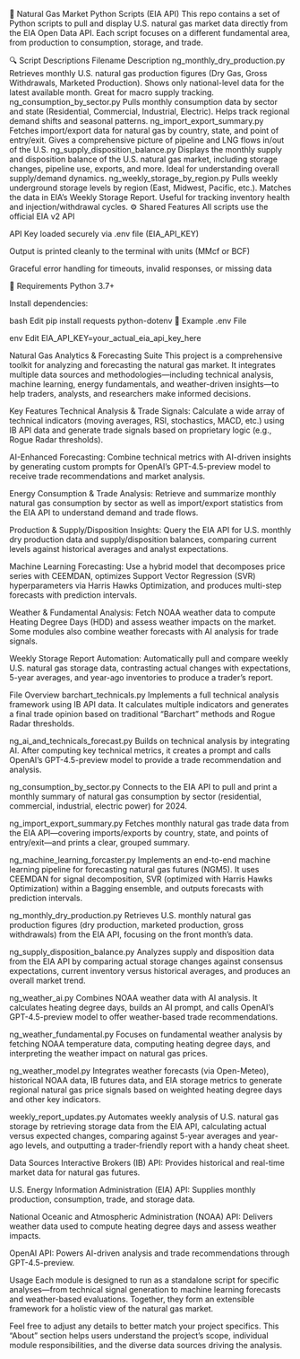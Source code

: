 📘 Natural Gas Market Python Scripts (EIA API)
This repo contains a set of Python scripts to pull and display U.S. natural gas market data directly from the EIA Open Data API. Each script focuses on a different fundamental area, from production to consumption, storage, and trade.

🔍 Script Descriptions
Filename	Description
ng_monthly_dry_production.py	Retrieves monthly U.S. natural gas production figures (Dry Gas, Gross Withdrawals, Marketed Production). Shows only national-level data for the latest available month. Great for macro supply tracking.
ng_consumption_by_sector.py	Pulls monthly consumption data by sector and state (Residential, Commercial, Industrial, Electric). Helps track regional demand shifts and seasonal patterns.
ng_import_export_summary.py	Fetches import/export data for natural gas by country, state, and point of entry/exit. Gives a comprehensive picture of pipeline and LNG flows in/out of the U.S.
ng_supply_disposition_balance.py	Displays the monthly supply and disposition balance of the U.S. natural gas market, including storage changes, pipeline use, exports, and more. Ideal for understanding overall supply/demand dynamics.
ng_weekly_storage_by_region.py	Pulls weekly underground storage levels by region (East, Midwest, Pacific, etc.). Matches the data in EIA’s Weekly Storage Report. Useful for tracking inventory health and injection/withdrawal cycles.
⚙️ Shared Features
All scripts use the official EIA v2 API

API Key loaded securely via .env file (EIA_API_KEY)

Output is printed cleanly to the terminal with units (MMcf or BCF)

Graceful error handling for timeouts, invalid responses, or missing data

📁 Requirements
Python 3.7+

Install dependencies:

bash
Edit
pip install requests python-dotenv
🧪 Example .env File

env
Edit
EIA_API_KEY=your_actual_eia_api_key_here

Natural Gas Analytics & Forecasting Suite
This project is a comprehensive toolkit for analyzing and forecasting the natural gas market. It integrates multiple data sources and methodologies—including technical analysis, machine learning, energy fundamentals, and weather-driven insights—to help traders, analysts, and researchers make informed decisions.

Key Features
Technical Analysis & Trade Signals:
Calculate a wide array of technical indicators (moving averages, RSI, stochastics, MACD, etc.) using IB API data and generate trade signals based on proprietary logic (e.g., Rogue Radar thresholds).

AI-Enhanced Forecasting:
Combine technical metrics with AI-driven insights by generating custom prompts for OpenAI’s GPT-4.5-preview model to receive trade recommendations and market analysis.

Energy Consumption & Trade Analysis:
Retrieve and summarize monthly natural gas consumption by sector as well as import/export statistics from the EIA API to understand demand and trade flows.

Production & Supply/Disposition Insights:
Query the EIA API for U.S. monthly dry production data and supply/disposition balances, comparing current levels against historical averages and analyst expectations.

Machine Learning Forecasting:
Use a hybrid model that decomposes price series with CEEMDAN, optimizes Support Vector Regression (SVR) hyperparameters via Harris Hawks Optimization, and produces multi-step forecasts with prediction intervals.

Weather & Fundamental Analysis:
Fetch NOAA weather data to compute Heating Degree Days (HDD) and assess weather impacts on the market. Some modules also combine weather forecasts with AI analysis for trade signals.

Weekly Storage Report Automation:
Automatically pull and compare weekly U.S. natural gas storage data, contrasting actual changes with expectations, 5-year averages, and year-ago inventories to produce a trader’s report.

File Overview
barchart_technicals.py
Implements a full technical analysis framework using IB API data. It calculates multiple indicators and generates a final trade opinion based on traditional “Barchart” methods and Rogue Radar thresholds.

ng_ai_and_technicals_forecast.py
Builds on technical analysis by integrating AI. After computing key technical metrics, it creates a prompt and calls OpenAI’s GPT-4.5-preview model to provide a trade recommendation and analysis.

ng_consumption_by_sector.py
Connects to the EIA API to pull and print a monthly summary of natural gas consumption by sector (residential, commercial, industrial, electric power) for 2024.

ng_import_export_summary.py
Fetches monthly natural gas trade data from the EIA API—covering imports/exports by country, state, and points of entry/exit—and prints a clear, grouped summary.

ng_machine_learning_forcaster.py
Implements an end-to-end machine learning pipeline for forecasting natural gas futures (NGM5). It uses CEEMDAN for signal decomposition, SVR (optimized with Harris Hawks Optimization) within a Bagging ensemble, and outputs forecasts with prediction intervals.

ng_monthly_dry_production.py
Retrieves U.S. monthly natural gas production figures (dry production, marketed production, gross withdrawals) from the EIA API, focusing on the front month’s data.

ng_supply_disposition_balance.py
Analyzes supply and disposition data from the EIA API by comparing actual storage changes against consensus expectations, current inventory versus historical averages, and produces an overall market trend.

ng_weather_ai.py
Combines NOAA weather data with AI analysis. It calculates heating degree days, builds an AI prompt, and calls OpenAI’s GPT-4.5-preview model to offer weather-based trade recommendations.

ng_weather_fundamental.py
Focuses on fundamental weather analysis by fetching NOAA temperature data, computing heating degree days, and interpreting the weather impact on natural gas prices.

ng_weather_model.py
Integrates weather forecasts (via Open-Meteo), historical NOAA data, IB futures data, and EIA storage metrics to generate regional natural gas price signals based on weighted heating degree days and other key indicators.

weekly_report_updates.py
Automates weekly analysis of U.S. natural gas storage by retrieving storage data from the EIA API, calculating actual versus expected changes, comparing against 5-year averages and year-ago levels, and outputting a trader-friendly report with a handy cheat sheet.

Data Sources
Interactive Brokers (IB) API:
Provides historical and real-time market data for natural gas futures.

U.S. Energy Information Administration (EIA) API:
Supplies monthly production, consumption, trade, and storage data.

National Oceanic and Atmospheric Administration (NOAA) API:
Delivers weather data used to compute heating degree days and assess weather impacts.

OpenAI API:
Powers AI-driven analysis and trade recommendations through GPT-4.5-preview.

Usage
Each module is designed to run as a standalone script for specific analyses—from technical signal generation to machine learning forecasts and weather-based evaluations. Together, they form an extensible framework for a holistic view of the natural gas market.

Feel free to adjust any details to better match your project specifics. This “About” section helps users understand the project’s scope, individual module responsibilities, and the diverse data sources driving the analysis.
